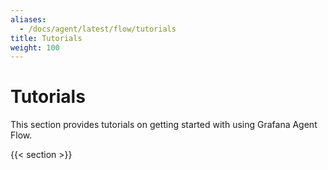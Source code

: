 ```yaml
---
aliases:
  - /docs/agent/latest/flow/tutorials
title: Tutorials
weight: 100
---
```


# Tutorials

This section provides tutorials on getting started with using Grafana Agent Flow. 

{{< section >}}
